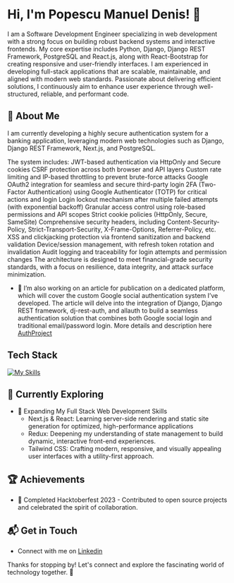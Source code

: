 # Hi, I'm Popescu Manuel Denis! 👋

I am a Software Development Engineer specializing in web development with a strong focus on building robust backend systems and interactive frontends. My core expertise includes Python, Django, Django REST Framework, PostgreSQL and React.js, along with React-Bootstrap for creating responsive and user-friendly interfaces. I am experienced in developing full-stack applications that are scalable, maintainable, and aligned with modern web standards. Passionate about delivering efficient solutions, I continuously aim to enhance user experience through well-structured, reliable, and performant code.

## 🚀 About Me

I am currently developing a highly secure authentication system for a banking application, leveraging modern web technologies such as Django, Django REST Framework, Next.js, and PostgreSQL.

The system includes:
JWT-based authentication via HttpOnly and Secure cookies
CSRF protection across both browser and API layers
Custom rate limiting and IP-based throttling to prevent brute-force attacks
Google OAuth2 integration for seamless and secure third-party login
2FA (Two-Factor Authentication) using Google Authenticator (TOTP) for critical actions and login
Login lockout mechanism after multiple failed attempts (with exponential backoff)
Granular access control using role-based permissions and API scopes
Strict cookie policies (HttpOnly, Secure, SameSite)
Comprehensive security headers, including Content-Security-Policy, Strict-Transport-Security, X-Frame-Options, Referrer-Policy, etc.
XSS and clickjacking protection via frontend sanitization and backend validation
Device/session management, with refresh token rotation and invalidation
Audit logging and traceability for login attempts and permission changes
The architecture is designed to meet financial-grade security standards, with a focus on resilience, data integrity, and attack surface minimization.

- 📝 I’m also working on an article for publication on a dedicated platform, which will cover the custom Google social authentication system I’ve developed. The article will delve into the integration of Django, Django REST framework, dj-rest-auth, and allauth to build a seamless authentication solution that combines both Google social login and traditional email/password login. More details and description here [AuthProject](https://github.com/ManuelDenis/authproject)

## Tech Stack
[![My Skills](https://skillicons.dev/icons?i=python,django,postgresql,javascript,react,html,css)](https://skillicons.dev)

## 🌱 Currently Exploring

- 🚀  Expanding My Full Stack Web Development Skills
  - Next.js & React: Learning server-side rendering and static site generation for optimized, high-performance applications
  - Redux: Deepening my understanding of state management to build dynamic, interactive front-end experiences.
  - Tailwind CSS: Crafting modern, responsive, and visually appealing user interfaces with a utility-first approach.

 ## 🏆 Achievements

- 🌟 Completed Hacktoberfest 2023 - Contributed to open source projects and celebrated the spirit of collaboration.


## 📬 Get in Touch

- Connect with me on [Linkedin](https://www.linkedin.com/in/manuel-p-5385a196/)

Thanks for stopping by! Let's connect and explore the fascinating world of technology together. 🚀



<!--

Here are some ideas to get you started:

- 🔭 I’m currently working on ...
- 🌱 I’m currently learning ...
- 👯 I’m looking to collaborate on ...
- 🤔 I’m looking for help with ...
- 💬 Ask me about ...
- 📫 How to reach me: ...
- 😄 Pronouns: ...
- ⚡ Fun fact: ...
-->
